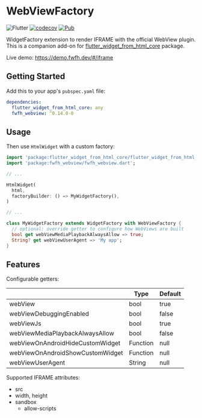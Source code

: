 # WebViewFactory

![Flutter](https://github.com/daohoangson/flutter_widget_from_html/workflows/Flutter/badge.svg)
[![codecov](https://codecov.io/gh/daohoangson/flutter_widget_from_html/branch/master/graph/badge.svg)](https://codecov.io/gh/daohoangson/flutter_widget_from_html)
[![Pub](https://img.shields.io/pub/v/fwfh_webview.svg)](https://pub.dev/packages/fwfh_webview)

WidgetFactory extension to render IFRAME with the official WebView plugin.
This is a companion add-on for [flutter_widget_from_html_core](https://pub.dev/packages/flutter_widget_from_html_core) package.

Live demo: https://demo.fwfh.dev/#/iframe

## Getting Started

Add this to your app's `pubspec.yaml` file:

```yaml
dependencies:
  flutter_widget_from_html_core: any
  fwfh_webview: ^0.14.0-0
```

## Usage

Then use `HtmlWidget` with a custom factory:

```dart
import 'package:flutter_widget_from_html_core/flutter_widget_from_html_core.dart';
import 'package:fwfh_webview/fwfh_webview.dart';

// ...

HtmlWidget(
  html,
  factoryBuilder: () => MyWidgetFactory(),
)

// ...

class MyWidgetFactory extends WidgetFactory with WebViewFactory {
  // optional: override getter to configure how WebViews are built
  bool get webViewMediaPlaybackAlwaysAllow => true;
  String? get webViewUserAgent => 'My app';
}
```

## Features

Configurable getters:

|                                  | Type     | Default |
|----------------------------------|----------|---------|
| webView                          | bool     | true    |
| webViewDebuggingEnabled          | bool     | false   |
| webViewJs                        | bool     | true    |
| webViewMediaPlaybackAlwaysAllow  | bool     | false   |
| webViewOnAndroidHideCustomWidget | Function | null    |
| webViewOnAndroidShowCustomWidget | Function | null    |
| webViewUserAgent                 | String   | null    |

Supported IFRAME attributes:

- src
- width, height
- sandbox
  - allow-scripts
